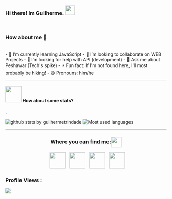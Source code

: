 ### Hi there! Im Guilherme. <img src="https://raw.githubusercontent.com/iampavangandhi/iampavangandhi/master/gifs/Hi.gif" width="30px"></h2>
<br>

### How about me 🚀
<br>
- 🌱 I’m currently learning JavaScript
- 👯 I’m looking to collaborate on WEB Projects
- 🤔 I’m looking for help with API (development)
- 💬 Ask me about Peshawar (Tech's spike)
- ⚡ Fun fact: If I'm not found here, I'll most probably be hiking!
- 😄 Pronouns: him/he


----

#### <img src="https://media.giphy.com/media/VgCDAzcKvsR6OM0uWg/giphy.gif" width="50"> How about some stats?

.
  
![github stats by guilhermetrindade](https://github-readme-stats.vercel.app/api?username=guilhermetrindade&count_private=true&show_icons=true)
![Most used languages](https://github-readme-stats.vercel.app/api/top-langs/?username=guilhermetrindade&layout=compact)

-------



<div align="center">
  <h3 align="center">Where you can find me:<img align="center" src="https://github.com/rajput2107/rajput2107/blob/master/Assets/Handshake.gif" height="33px" /></h3> 
</div>
<p align="center">
&nbsp; <a href="https://www.linkedin.com/in/guilhermevtrindade/" target="_blank" rel="noopener noreferrer"><img src="https://img.icons8.com/plasticine/100/000000/linkedin.png" width="50" /></a>
&nbsp; <a href="guilherme.valverde@outlook.com" target="_blank" rel="noopener noreferrer"><img src="<img src="https://img.icons8.com/dusk/64/000000/ms-outlook.png" width="50"/></a>
&nbsp; <a href="https://t.me/guilhermevt" target"_blank" rel="noopener noreferrer"><img src="<img src="<img src=<img src=https://www.flaticon.com/free-icon/telegram_906377?term=telegram&page=1&position=11 width="50"/></a>
&nbsp; <a href="https://api.whatsapp.com/send?1=pt_BR&phone=5511954418111" target"_blank" rel="noopener noreferrer"><img src="<img src="https://github.com/appicons/Whatsapp/blob/master/icons/whatsapp_194x194.png" width="50"/></a>
</p>
  
 ### Profile Views :<br>
  <img src="https://profile-counter.glitch.me/shrannyobasu/count.svg" />

